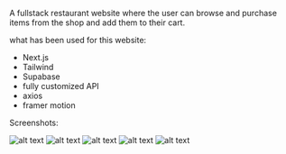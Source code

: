 A fullstack restaurant website where the user can browse and purchase items from the shop and add them to their cart.

what has been used for this website:
- Next.js
- Tailwind
- Supabase
- fully customized API
- axios
- framer motion


Screenshots:

![alt text](../../public/images/sc1.png) 
![alt text](./sc2.png) 
![alt text](./sc3.png) 
![alt text](./sc4.png) 
![alt text](./sc5.png) 
